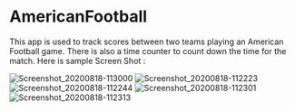 # AmericanFootball 
This app is used to track scores between two teams playing an American Football game. There is also a time counter to count down the time for the match.
Here is sample Screen Shot :

![Screenshot_20200818-113000](https://user-images.githubusercontent.com/19603894/90476048-5815b780-e146-11ea-92b3-b30ba76838b2.png)
![Screenshot_20200818-112223](https://user-images.githubusercontent.com/19603894/90476056-5cda6b80-e146-11ea-9ef6-96e295951ffc.png)
![Screenshot_20200818-112244](https://user-images.githubusercontent.com/19603894/90476059-5e0b9880-e146-11ea-94e0-178eb1db2a68.png)
![Screenshot_20200818-112301](https://user-images.githubusercontent.com/19603894/90476062-5f3cc580-e146-11ea-8e32-a74ee20599a3.png)
![Screenshot_20200818-112313](https://user-images.githubusercontent.com/19603894/90476064-5fd55c00-e146-11ea-87db-dccbdc3fb740.png)
